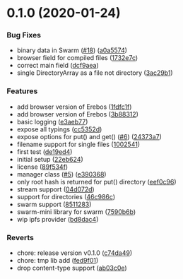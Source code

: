 <a name="0.1.0"></a>
# 0.1.0 (2020-01-24)


### Bug Fixes

* binary data in Swarm ([#18](https://github.com/rsksmart/rif-storage-js/issues/18)) ([a0a5574](https://github.com/rsksmart/rif-storage-js/commit/a0a5574))
* browser field for compiled files ([1732e7c](https://github.com/rsksmart/rif-storage-js/commit/1732e7c))
* correct main field ([dcf9aea](https://github.com/rsksmart/rif-storage-js/commit/dcf9aea))
* single DirectoryArray as a file not directory ([3ac29b1](https://github.com/rsksmart/rif-storage-js/commit/3ac29b1))


### Features

* add browser version of Erebos ([1fdfc1f](https://github.com/rsksmart/rif-storage-js/commit/1fdfc1f))
* add browser version of Erebos ([3b88312](https://github.com/rsksmart/rif-storage-js/commit/3b88312))
* basic logging ([e3aeb77](https://github.com/rsksmart/rif-storage-js/commit/e3aeb77))
* expose all typings ([cc5352d](https://github.com/rsksmart/rif-storage-js/commit/cc5352d))
* expose options for put() and get() ([#6](https://github.com/rsksmart/rif-storage-js/issues/6)) ([24373a7](https://github.com/rsksmart/rif-storage-js/commit/24373a7))
* filename support for single files ([1002541](https://github.com/rsksmart/rif-storage-js/commit/1002541))
* first test ([de19ed4](https://github.com/rsksmart/rif-storage-js/commit/de19ed4))
* initial setup ([22eb624](https://github.com/rsksmart/rif-storage-js/commit/22eb624))
* license ([89f534f](https://github.com/rsksmart/rif-storage-js/commit/89f534f))
* manager class ([#5](https://github.com/rsksmart/rif-storage-js/issues/5)) ([e390368](https://github.com/rsksmart/rif-storage-js/commit/e390368))
* only root hash is returned for put() directory ([eef0c96](https://github.com/rsksmart/rif-storage-js/commit/eef0c96))
* stream support ([04d072d](https://github.com/rsksmart/rif-storage-js/commit/04d072d))
* support for directories ([46c986c](https://github.com/rsksmart/rif-storage-js/commit/46c986c))
* swarm support ([8511283](https://github.com/rsksmart/rif-storage-js/commit/8511283))
* swarm-mini library for swarm ([7590b6b](https://github.com/rsksmart/rif-storage-js/commit/7590b6b))
* wip ipfs provider ([bd8dac4](https://github.com/rsksmart/rif-storage-js/commit/bd8dac4))


### Reverts

* chore: release version v0.1.0 ([c74da49](https://github.com/rsksmart/rif-storage-js/commit/c74da49))
* chore: tmp lib add ([fed9f01](https://github.com/rsksmart/rif-storage-js/commit/fed9f01))
* drop content-type support ([ab03c0e](https://github.com/rsksmart/rif-storage-js/commit/ab03c0e))



